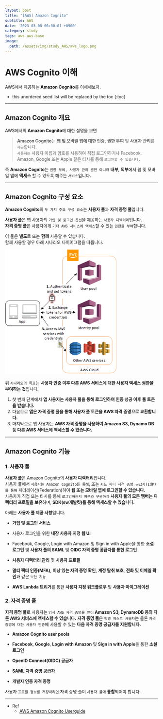 ```yaml
---
layout: post
title: "[AWS] Amazon Cognito"
subtitle: AWS
date: '2023-03-08 00:00:01 +0900'
category: study
tags: aws aws-base
image:
  path: /assets/img/study_AWS/aws_logo.png
---
```


# AWS Cognito 이해
AWS에서 제공하는 **Amazon Cognito**를 이해해보자.

<!--more-->

* this unordered seed list will be replaced by the toc
{:toc}

<hr/>

## Amazon Cognito 개요

AWS에서의 **Amazon Cognito**에 대한 설명을 보면
> **Amazon Cognito**는 **웹 및 모바일 앱에 대한 인증**, **권한 부여** 및 **사용자 관리**를 `제공`합니다. <br>
> `사용자는` 사용자 이름과 암호를 사용하여 직접 로그인하거나 Facebook, Amazon, Google 또는 Apple 같은 타사를 통해 `로그인할 수 있습니다.`

즉 **Amazon Cognito**는 `권한 부여, 사용자 관리 뿐만 아니라` **내부**, **외부**에서 웹 및 모바일 앱에 **액세스** 할 수 있도록 해주는 `서비스`입니다.

<hr/>

## Amazon Cognito 구성 요소

**Amazon Cognito**의 `두 가지 주요 구성 요소`는 **사용자 풀**과 **자격 증명 풀**입니다. 

**사용자 풀**은 앱 사용자의 `가입 및 로그인 옵션`을 제공하는 `사용자 디렉터리`입니다. <br>
**자격 증명 풀**은 사용자에게 `기타 AWS 서비스에 액세스`할 수 있는 `권한을 부여`합니다.

이 둘은 **별도**로 또는 **함께** 사용할 수 있습니다. <br>
함께 사용할 경우 아래 시나리오 다이어그램을 따릅니다.

  ![Scenario_Diagram](/assets/img/study_AWS/[AWS]_Amazon_Cognito_이해/Scenario_Diagram.png)

위 `시나리오의 목표`는 **사용자 인증 이후 다른 AWS 서비스에 대한 사용자 액세스 권한을 부여하는 것**입니다.

1. 첫 번째 단계에서 **앱 사용자는 사용자 풀을 통해 로그인하여 인증 성공 이후 풀 토큰을 받습니다.**
2. 다음으로 **앱은 자격 증명 풀을 통해 사용자 풀 토큰을 AWS 자격 증명으로 교환합니다.**
3. 마지막으로 앱 사용자는 **AWS 자격 증명을 사용하여 Amazon S3, Dynamo DB 등 다른 AWS 서비스에 액세스할 수 있습니다.**

<hr/>

## Amazon Cognito 기능

### 1. 사용자 풀

**사용자 풀**은 Amazon Cognito의 **사용자 디렉터리**입니다. <br>
사용자 풀에서 `사용자는 Amazon Cognito를 통해`, 또는 `서드 파티 자격 증명 공급자(IdP)를 통해` 페더레이션(Federation)하여 **웹 또는 모바일 앱에 로그인할 수 있습니다.** <br>
사용자가 직접 또는 타사를 통해 `로그인하는지 여부와 무관하게` **사용자 풀의 모든 멤버는 디렉터리 프로필을 보유**하며, **SDK(sw개발킷)를 통해 액세스할 수 있습니다.**

아래는 **사용자 풀 제공 사항**입니다.

 * **가입 및 로그인 서비스**

 * 사용자 로그인을 위한 **내장 사용자 지정 웹 UI**

 * Facebook, Google, Login with Amazon 및 Sign in with Apple을 통한 **소셜 로그인** 및 **사용자 풀의 SAML** 및 **OIDC 자격 증명 공급자를 통한 로그인**

 * **사용자 디렉터리 관리** 및 **사용자 프로필**

 * **멀티 팩터 인증(MFA)**, **이상 있는 자격 증명 확인**, **계정 탈취 보호**, **전화 및 이메일 확인**과 같은 `보안 기능`

 * **AWS Lanbda 트리거**를 통한 **사용자 지정 워크플로우** 및 **사용자 마이그레이션**

### 2. 자격 증명 풀

**자격 증명 풀**로 사용자는 `임시 AWS 자격 증명을 얻어` **Amazon S3, DynamoDB 등의 다른 AWS 서비스에 액세스할 수 있습니다.** 
**자격 증명 풀**은 `익명 게스트 사용자`는 물론 `자격 증명에 대한 사용자 인증`에 사용할 수 있는 **다음 자격 증명 공급자를 지원합니다.**

 * **Amazon Cognito user pools**

 * **Facebook**, **Google**, **Login with Amazon** 및 **Sign in with Apple**을 통한 **소셜 로그인**

 * **OpenID Connect(OIDC) 공급자**

 * **SAML 자격 증명 공급자**

 * **개발자 인증 자격 증명**

사용자 `프로필 정보를 저장하려면` 자격 증명 풀이 `사용자 풀에` **통합**되어야 합니다.

<hr/>

* Ref
  - [AWS Amazon Cognito Userguide](https://docs.aws.amazon.com/ko_kr/cognito/latest/developerguide/what-is-amazon-cognito.html)